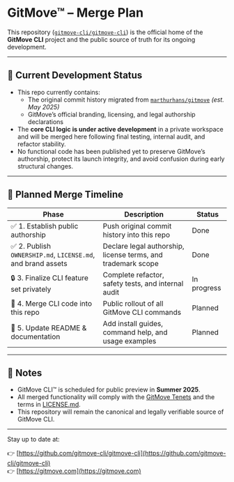 # GitMove™ – Merge Plan

This repository ([`gitmove-cli/gitmove-cli`](https://github.com/gitmove-cli/gitmove-cli)) is the official home of the **GitMove CLI** project and the public source of truth for its ongoing development.

---

## 📍 Current Development Status

- This repo currently contains:
  - The original commit history migrated from [`marthurhans/gitmove`](https://github.com/marthurhans/gitmove) *(est. May 2025)*
  - GitMove’s official branding, licensing, and legal authorship declarations
- The **core CLI logic is under active development** in a private workspace and will be merged here following final testing, internal audit, and refactor stability.
- No functional code has been published yet to preserve GitMove’s authorship, protect its launch integrity, and avoid confusion during early structural changes.

---

## 🚀 Planned Merge Timeline

| Phase | Description | Status |
|-------|-------------|--------|
| ✅ 1. Establish public authorship | Push original commit history into this repo | Done |
| ✅ 2. Publish `OWNERSHIP.md`, `LICENSE.md`, and brand assets | Declare legal authorship, license terms, and trademark scope | Done |
| 🔒 3. Finalize CLI feature set privately | Complete refactor, safety tests, and internal audit | In progress |
| 🔄 4. Merge CLI code into this repo | Public rollout of all GitMove CLI commands | Planned |
| 📝 5. Update README & documentation | Add install guides, command help, and usage examples | Planned |

---

## 📌 Notes

- GitMove CLI™ is scheduled for public preview in **Summer 2025**.
- All merged functionality will comply with the [GitMove Tenets](https://github.com/gitmove-cli/gitmove-cli/blob/main/THE_GITMOVE_TENETS.md) and the terms in [LICENSE.md](./LICENSE.md).
- This repository will remain the canonical and legally verifiable source of GitMove CLI.

---

Stay up to date at:

👉 [https://github.com/gitmove-cli/gitmove-cli](https://github.com/gitmove-cli/gitmove-cli)  
👉 [https://gitmove.com](https://gitmove.com)


